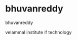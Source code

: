 # bhuvanreddy
<html>
  <head>
    bhuvanreddy
  </head>
  <body>
    <p>velammal institute if technology</p>
  </body>
</html>
